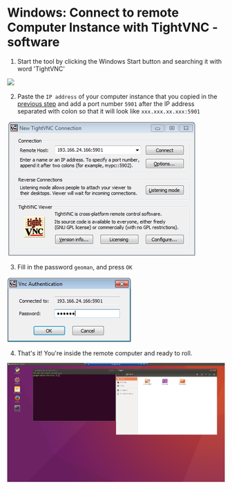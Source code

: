# Windows: Connect to remote Computer Instance with TightVNC -software
 
1. Start the tool by clicking the Windows Start button and searching it with word 'TightVNC'

 <img src="https://github.com/Python-for-geo-people/Intro-to-Python-I/blob/master/img/14b_start_TightVNC.png" width="300">
  
2. Paste the `IP address` of your computer instance that you copied in the [previous step](connect-to-instance.md#CopyIP) and add a port number `5901` 
after the IP address separated with colon so that it will look like `xxx.xxx.xx.xxx:5901`

 ![Fill in the IP address](img/15b_copy-ip-address-connect.PNG)

3. Fill in the password `geoman`, and  press `OK`
 
 ![Fill password](img/16b_fill-in-password.PNG)

4. That's it! You're inside the remote computer and ready to roll. 
 
  ![Inside the remote computer](img/17_work_environment.PNG)